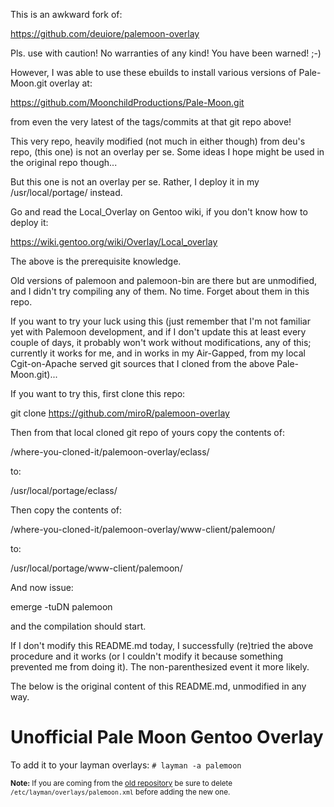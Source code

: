 This is an awkward fork of:

https://github.com/deuiore/palemoon-overlay

Pls. use with caution! No warranties of any kind! You have been warned! ;-)

However, I was able to use these ebuilds to install various versions of Pale-Moon.git overlay at:

https://github.com/MoonchildProductions/Pale-Moon.git

from even the very latest of the tags/commits at that git repo above!

This very repo, heavily modified (not much in either though) from deu's repo, (this one) is not an overlay per se. Some ideas I hope might be used in the original repo though...

But this one is not an overlay per se. Rather, I deploy it in my /usr/local/portage/ instead.

Go and read the Local_Overlay on Gentoo wiki, if you don't know how to deploy it:

https://wiki.gentoo.org/wiki/Overlay/Local_overlay

The above is the prerequisite knowledge.

Old versions of palemoon and palemoon-bin are there but are unmodified, and I didn't try compiling any of them. No time. Forget about them in this repo.

If you want to try your luck using this (just remember that I'm not familiar yet with Palemoon development, and if I don't update this at least every couple of days, it probably won't work without modifications, any of this; currently it works for me, and in works in my Air-Gapped, from my local Cgit-on-Apache served git sources that I cloned from the above Pale-Moon.git)...

If you want to try this, first clone this repo:

git clone https://github.com/miroR/palemoon-overlay

Then from that local cloned git repo of yours copy the contents of:

/where-you-cloned-it/palemoon-overlay/eclass/

to:

/usr/local/portage/eclass/

Then copy the contents of:

/where-you-cloned-it/palemoon-overlay/www-client/palemoon/

to:

/usr/local/portage/www-client/palemoon/

And now issue:

emerge -tuDN palemoon

and the compilation should start.

If I don't modify this README.md today, I successfully (re)tried the above procedure and it works (or I couldn't modify it because something prevented me from doing it). The non-parenthesized event it more likely.

The below is the original content of this README.md, unmodified in any way.

# Unofficial Pale Moon Gentoo Overlay

To add it to your layman overlays: `# layman -a palemoon`

<sub>**Note:** If you are coming from the [old repository](https://gitlab.com/deu/palemoon-overlay) be sure to delete `/etc/layman/overlays/palemoon.xml` before adding the new one.</sub>
